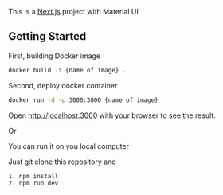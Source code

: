 This is a [Next.js](https://nextjs.org/) project with Material UI

## Getting Started

First, building Docker image

```bash
docker build -t {name of image} .

```

Second, deploy docker container

```bash
docker run -d -p 3000:3000 {name of image}

```

Open [http://localhost:3000](http://localhost:3000) with your browser to see the result.

Or

You can run it on you local computer

Just git clone this repository and 
```bash
1. npm install
2. npm run dev

```